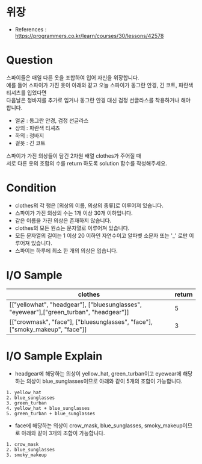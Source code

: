 # 위장
- References : https://programmers.co.kr/learn/courses/30/lessons/42578

# Question
스파이들은 매일 다른 옷을 조합하여 입어 자신을 위장합니다.<br>
예를 들어 스파이가 가진 옷이 아래와 같고 오늘 스파이가 동그란 안경, 긴 코트, 파란색 티셔츠를 입었다면<br>
다음날은 청바지를 추가로 입거나 동그란 안경 대신 검정 선글라스를 착용하거나 해야 합니다.<br>

- 얼굴 : 동그란 안경, 검정 선글라스
- 상의 : 파란색 티셔츠
- 하의 : 청바지
- 겉옷 : 긴 코트

스파이가 가진 의상들이 담긴 2차원 배열 clothes가 주어질 때<br>
서로 다른 옷의 조합의 수를 return 하도록 solution 함수를 작성해주세요.<br>

# Condition
- clothes의 각 행은 [의상의 이름, 의상의 종류]로 이루어져 있습니다.
- 스파이가 가진 의상의 수는 1개 이상 30개 이하입니다.
- 같은 이름을 가진 의상은 존재하지 않습니다.
- clothes의 모든 원소는 문자열로 이루어져 있습니다.
- 모든 문자열의 길이는 1 이상 20 이하인 자연수이고 알파벳 소문자 또는 '_' 로만 이루어져 있습니다.
- 스파이는 하루에 최소 한 개의 의상은 입습니다.

# I/O Sample
|clothes|return|
|---|---|
|[["yellowhat", "headgear"], ["bluesunglasses", "eyewear"],["green_turban", "headgear"]]|5
|[["crowmask", "face"], ["bluesunglasses", "face"], ["smoky_makeup", "face"]]|3

# I/O Sample Explain
- headgear에 해당하는 의상이 yellow_hat, green_turban이고 eyewear에 해당하는 의상이 blue_sunglasses이므로 아래와 같이 5개의 조합이 가능합니다.
```
1. yellow_hat
2. blue_sunglasses
3. green_turban
4. yellow_hat + blue_sunglasses
5. green_turban + blue_sunglasses
```

- face에 해당하는 의상이 crow_mask, blue_sunglasses, smoky_makeup이므로 아래와 같이 3개의 조합이 가능합니다.
```
1. crow_mask
2. blue_sunglasses
3. smoky_makeup
```
